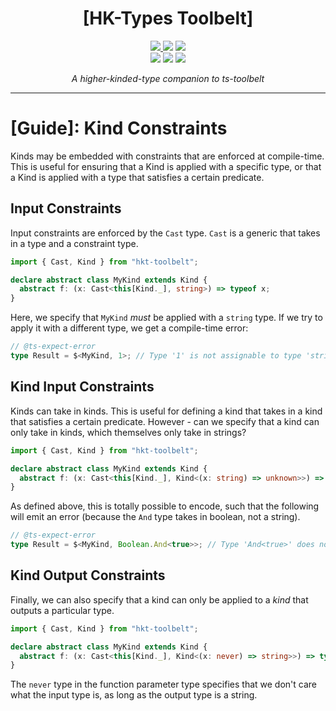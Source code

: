<h1 align="center">
  [HK-Types Toolbelt]
</h1>

<p align="center">
  <a href="https://www.npmjs.com/package/hkt-toolbelt">
    <img src=https://img.shields.io/npm/v/hkt-toolbelt?color=green>
  </a>
  <img src=https://img.shields.io/github/workflow/status/poteat/hkt-toolbelt/build>
  <img src=https://img.shields.io/github/repo-size/poteat/hkt-toolbelt>
  <br>
  <img src=https://img.shields.io/npm/dw/hkt-toolbelt>
  <img src=https://img.shields.io/github/license/poteat/hkt-toolbelt>
  <a href="https://code.lol">
    <img src=https://img.shields.io/badge/blog-code.lol-blue>
  </a>
</p>

<p align="center">
  <i>A higher-kinded-type companion to ts-toolbelt</i>
</p>

---

# [Guide]: Kind Constraints

Kinds may be embedded with constraints that are enforced at compile-time. This is useful for ensuring that a Kind is applied with a specific type, or that a Kind is applied with a type that satisfies a certain predicate.

## Input Constraints

Input constraints are enforced by the `Cast` type. `Cast` is a generic that takes in a type and a constraint type.

```ts
import { Cast, Kind } from "hkt-toolbelt";

declare abstract class MyKind extends Kind {
  abstract f: (x: Cast<this[Kind._], string>) => typeof x;
}
```

Here, we specify that `MyKind` _must_ be applied with a `string` type. If we try to apply it with a different type, we get a compile-time error:

```ts
// @ts-expect-error
type Result = $<MyKind, 1>; // Type '1' is not assignable to type 'string'
```

## Kind Input Constraints

Kinds can take in kinds. This is useful for defining a kind that takes in a kind that satisfies a certain predicate. However - can we specify that a kind can only take in kinds, which themselves only take in strings?

```ts
import { Cast, Kind } from "hkt-toolbelt";

declare abstract class MyKind extends Kind {
  abstract f: (x: Cast<this[Kind._], Kind<(x: string) => unknown>>) => typeof x;
}
```

As defined above, this is totally possible to encode, such that the following will emit an error (because the `And` type takes in boolean, not a string).

```ts
// @ts-expect-error
type Result = $<MyKind, Boolean.And<true>>; // Type 'And<true>' does not satisfy the constraint 'Kind<(x: string) => unknown>'.
```

## Kind Output Constraints

Finally, we can also specify that a kind can only be applied to a _kind_ that outputs a particular type.

```ts
import { Cast, Kind } from "hkt-toolbelt";

declare abstract class MyKind extends Kind {
  abstract f: (x: Cast<this[Kind._], Kind<(x: never) => string>>) => typeof x;
}
```

The `never` type in the function parameter type specifies that we don't care what the input type is, as long as the output type is a string.
